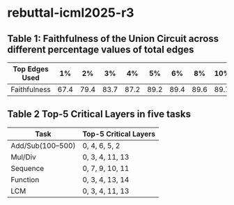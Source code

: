 # rebuttal-icml2025-r3

## Table 1: Faithfulness of the Union Circuit across different percentage values of total edges
| Top Edges Used | 1%   | 2%   | 3%   | 4%   | 5%   | 6%   | 8%   | 10%  |
| -------------- | ---- | ---- | ---- | ---- | ---- | ---- | ---- | ---- |
| Faithfulness   | 67.4 | 79.4 | 83.7 | 87.2 | 89.2 | 89.4 | 89.6 | 89.7 |


## Table 2 Top-5 Critical Layers in five tasks
| Task             | Top-5 Critical Layers |
| ---------------- | --------------------- |
| Add/Sub(100–500) | 0, 4, 6, 5, 2         |
| Mul/Div          | 0, 3, 4, 11, 13       |
| Sequence         | 0, 7, 9, 10, 11       |
| Function         | 0, 3, 4, 13, 14       |
| LCM              | 0, 3, 4, 11, 13       |
